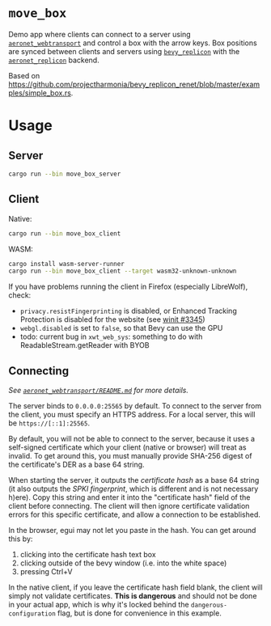 # `move_box`

Demo app where clients can connect to a server using [`aeronet_webtransport`] and control a box with
the arrow keys. Box positions are synced between clients and servers using [`bevy_replicon`] with
the [`aeronet_replicon`] backend.

Based on <https://github.com/projectharmonia/bevy_replicon_renet/blob/master/examples/simple_box.rs>.

# Usage

## Server

```sh
cargo run --bin move_box_server
```

## Client

Native:

```sh
cargo run --bin move_box_client
```

WASM:

```sh
cargo install wasm-server-runner
cargo run --bin move_box_client --target wasm32-unknown-unknown
```

If you have problems running the client in Firefox (especially LibreWolf), check:
- `privacy.resistFingerprinting` is disabled, or Enhanced Tracking Protection is disabled for the
  website (see [winit #3345](https://github.com/rust-windowing/winit/issues/3345))
- `webgl.disabled` is set to `false`, so that Bevy can use the GPU
- todo: current bug in `xwt_web_sys`: something to do with ReadableStream.getReader with BYOB

## Connecting

*See [`aeronet_webtransport/README.md`] for more details.*

The server binds to `0.0.0.0:25565` by default. To connect to the server from the client, you must
specify an HTTPS address. For a local server, this will be `https://[::1]:25565`.

By default, you will not be able to connect to the server, because it uses a self-signed certificate
which your client (native or browser) will treat as invalid. To get around this, you must manually
provide SHA-256 digest of the certificate's DER as a base 64 string.

When starting the server, it outputs the *certificate hash* as a base 64 string (it also outputs the
*SPKI fingerprint*, which is different and is not necessary h)ere). Copy this string and enter it
into the "certificate hash" field of the client before connecting. The client will then ignore
certificate validation errors for this specific certificate, and allow a connection to be
established.

In the browser, egui may not let you paste in the hash. You can get around this by:
1. clicking into the certificate hash text box
2. clicking outside of the bevy window (i.e. into the white space)
3. pressing Ctrl+V

In the native client, if you leave the certificate hash field blank, the client will simply not
validate certificates. **This is dangerous** and should not be done in your actual app, which is why
it's locked behind the `dangerous-configuration` flag, but is done for convenience in this example.

[`aeronet_webtransport`]: https://docs.rs/aeronet_webtransport
[`bevy_replicon`]: https://docs.rs/bevy_replicon
[`aeronet_replicon`]: https://docs.rs/aeronet_replicon
[`aeronet_webtransport/README.md`]: ../../crates/aeronet_webtransport/README.md
